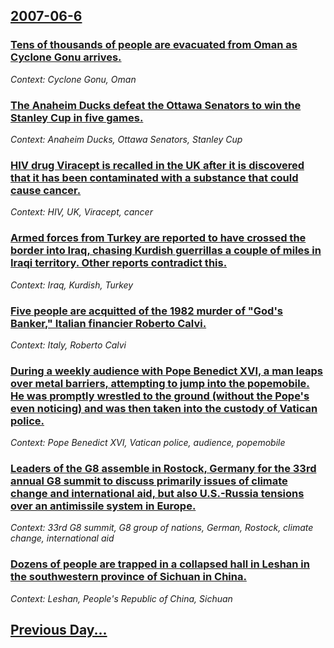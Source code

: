## [2007-06-6](/news/2007/06/6/index.md)

### [ Tens of thousands of people are evacuated from Oman as Cyclone Gonu arrives. ](/news/2007/06/6/tens-of-thousands-of-people-are-evacuated-from-oman-as-cyclone-gonu-arrives.md)
_Context: Cyclone Gonu, Oman_

### [ The Anaheim Ducks defeat the Ottawa Senators to win the Stanley Cup in five games. ](/news/2007/06/6/the-anaheim-ducks-defeat-the-ottawa-senators-to-win-the-stanley-cup-in-five-games.md)
_Context: Anaheim Ducks, Ottawa Senators, Stanley Cup_

### [ HIV drug Viracept is recalled in the UK after it is discovered that it has been contaminated with a substance that could cause cancer. ](/news/2007/06/6/hiv-drug-viracept-is-recalled-in-the-uk-after-it-is-discovered-that-it-has-been-contaminated-with-a-substance-that-could-cause-cancer.md)
_Context: HIV, UK, Viracept, cancer_

### [ Armed forces from Turkey are reported to have crossed the border into Iraq, chasing Kurdish guerrillas a couple of miles in Iraqi territory.  Other reports contradict this. ](/news/2007/06/6/armed-forces-from-turkey-are-reported-to-have-crossed-the-border-into-iraq-chasing-kurdish-guerrillas-a-couple-of-miles-in-iraqi-territory.md)
_Context: Iraq, Kurdish, Turkey_

### [ Five people are acquitted of the 1982 murder of "God's Banker," Italian financier Roberto Calvi. ](/news/2007/06/6/five-people-are-acquitted-of-the-1982-murder-of-god-s-banker-italian-financier-roberto-calvi.md)
_Context: Italy, Roberto Calvi_

### [ During a weekly audience with Pope Benedict XVI, a man leaps over metal barriers, attempting to jump into the popemobile. He was promptly wrestled to the ground (without the Pope's even noticing) and was then taken into the custody of Vatican police. ](/news/2007/06/6/during-a-weekly-audience-with-pope-benedict-xvi-a-man-leaps-over-metal-barriers-attempting-to-jump-into-the-popemobile-he-was-promptly-w.md)
_Context: Pope Benedict XVI, Vatican police, audience, popemobile_

### [ Leaders of the G8 assemble in Rostock, Germany for the 33rd annual G8 summit to discuss primarily issues of climate change and international aid, but also U.S.-Russia tensions over an antimissile system in Europe. ](/news/2007/06/6/leaders-of-the-g8-assemble-in-rostock-germany-for-the-33rd-annual-g8-summit-to-discuss-primarily-issues-of-climate-change-and-internationa.md)
_Context: 33rd G8 summit, G8 group of nations, German, Rostock, climate change, international aid_

### [ Dozens of people are trapped in a collapsed hall in Leshan in the southwestern province of Sichuan in China. ](/news/2007/06/6/dozens-of-people-are-trapped-in-a-collapsed-hall-in-leshan-in-the-southwestern-province-of-sichuan-in-china.md)
_Context: Leshan, People's Republic of China, Sichuan_

## [Previous Day...](/news/2007/06/5/index.md)

